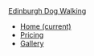 <nav class="navbar navbar-light bg-faded">
  <a class="navbar-brand" href="#">Edinburgh Dog Walking</a>
  <ul class="nav navbar-nav">
    <li class="nav-item active">
      <a class="nav-link" href="/">Home <span class="sr-only">(current)</span></a>
    </li>
    <li class="nav-item">
      <a class="nav-link" href="/pricing/">Pricing</a>
    </li>
    <li class="nav-item">
      <a class="nav-link" href="/gallery/">Gallery</a>
    </li>
  </ul>
</nav>